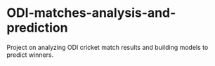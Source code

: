 # ODI-matches-analysis-and-prediction
Project on analyzing ODI cricket match results and building models to predict winners.
